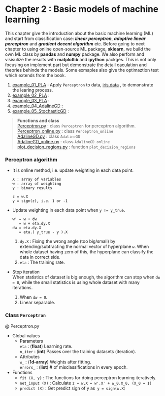 # Chapter 2 : Basic models of machine learning
This chapter give the introduction about the basic machine learning (ML) and start from classification case: ***linear perceptron***, ***adoptive linear perceptron*** and ***gradient decent algorithm*** etc. Before going to next chapter to using online open-source ML package, **sklearn**, we build the own ML class by **pandas** and **numpy** package. We also perform and visisulize the results with **matplotlib** and **ipython** packges. This is not only focusing on implement part but demonstrate the detail caculation and theories behinde the models. Some exmaples also give the optimaztion test which extends from the book.   

1. [example_01_PLA](example_01_PLA.ipynb) : Apply `Perceptron` to data, [iris.data](Chapter_02/iris.data) , to demonstrate the learing process.
2. [example_02_PLA](example_02_PLA.ipynb) :
3. [example_03_PLA](example_03_PLA.ipynb) :
4. [example_04_AdalineGD](example_04_AdalineGD.ipynb) :
5. [example_05_StochasticGD](example_05_StochasticGD.ipynb) :

> **Functions and class**\
> [Perceptron.py](Perceptron.py) : class `Perceptron` for perceptron algorithm. \
> [Perceptron_online.py](Perceptron_online.py) : class `Perceptron_online` \
> [AdalineGD.py](AdalineGD.py) : class `AdalineGD` \
> [AdalineGD_online.py](AdalineGD_online.py) : class `AdalineGD_online` \
> [plot_decision_regions.py](plot_decision_regions.py) : function `plot_decision_regions`

### Perceptron algorithm
* It is online method, i.e. update weighting in each data point.
  ```
  X : array of variables
  w : array of weighting
  y : binary results
  ```
  ```
  z = w.X
  y = sign(z), i.e. 1 or -1
  ```

* Update weighting in each data point when ``y != y_true``.<br />
  ```
  w' = w + dw
     = w + eta.dy.X
  dw = eta.dy.X
     = eta.( y_true - y ).X
  ```
  1. ``dy.X`` : Fixing the wrong angle (too big/small) by extending/subtracting the normal vector of hyperplane ``w``. When whole dataset having zero of this, the hyperplane can classify the data in correct side.<br />
  2. ``eta``  : The training rate.

* Stop iteration<br />
When statistics of dataset is big enough, the algorithm can stop when ``dw = 0``, while the small statistics is using whole dataset with many iterations.  
  1. When ``dw = 0``.
  2. Linear separable.

### Class ``Perceptron``
@ Perceptron.py
* Global values
   * Parameters<br />
  ``eta`` : (**float**) Learning rate.<br />
  ``n_iter`` : (**int**) Passes over the training datasets (iteration).
   * Attributes<br />
  ``w_`` : (**1d-array**) Weights after fitting.<br />
  ``errors_`` : (**list**) # of misclassifications in every epoch.
* Functions
  * ``fit (X, y)`` : The functions for doing perceptron learning iteratively. <br />
  * ``net_input (X)`` : Calculate ``z = w.X = w'.X' + w_0.X_0, (X_0 = 1)``<br />
  * ``predict (X)`` : Get predict sign of y as`` y = sign(w.X)`` <br />
